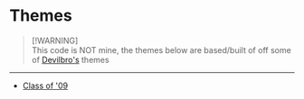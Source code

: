 # Themes


> [!WARNING]\
> This code is NOT mine, the themes below are based/built of off some of [Devilbro's](https://github.com/mwittrien) themes

---

- [Class of '09](https://github.com/lostinfinite/DiscordAddons/tree/master/Themes/Class%20Of%2009)
